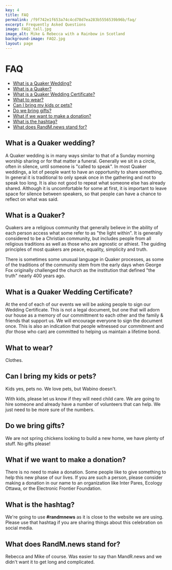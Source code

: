 ```yaml
---
key: 4
title: FAQ
permalink: /f9f742e1f653a74c4cd78d7ea283b5556539b96b/faq/
excerpt: Frequently Asked Questions
image: FAQ2_tall.jpg
image_alt: Mike & Rebecca with a Rainbow in Scotland
background-image: FAQ2.jpg
layout: page
---
```



# FAQ

- [What is a Quaker Wedding?](#what-is-a-quaker-wedding)
- [What is a Quaker?](#what-is-a-quaker)
- [What is a Quaker Wedding Certificate?](#what-is-a-quaker-wedding-certificate)
- [What to wear?](#what-to-wear)
- [Can I bring my kids or pets?](#can-i-bring-my-kids-or-pets)
- [Do we bring gifts?](#do-we-bring-gifts)
- [What if we want to make a donation?](#what-if-we-want-to-make-a-donation)
- [What is the hashtag?](#what-is-the-hashtag)
- [What does RandM.news stand for?](#what-does-randmnews-stand-for)

## What is a Quaker wedding?

A Quaker wedding is in many ways similar to that of a Sunday morning worship sharing or for that matter a funeral. Generally we sit in a circle, often in silence, until someone is "called to speak". In most Quaker weddings, a lot of people want to have an opportunity to share something. In general it is traditional to only speak once in the gathering and not to speak too long. It is also not good to repeat what someone else has already shared. Although it is uncomfortable for some at first, it is important to leave space for silence between speakers, so that people can have a chance to reflect on what was said. 

## What is a Quaker?

Quakers are a religious community that generally believe in the ability of each person access what some refer to as "the light within". It is generally considered to be a Christian community, but includes people from all religious traditions as well as those who are agnostic or athiest. The guiding principles of most quakers are peace, equality, simplicity and truth. 

There is sometimes some unusual language in Quaker processes, as some of the traditions of the community stem from the early days when George Fox originally challenged the church as the institution that defined "the truth" nearly 400 years ago.

## What is a Quaker Wedding Certificate?

At the end of each of our events we will be asking people to sign our Wedding Certificate. This is not a legal document, but one that will adorn our house as a memory of our committment to each other and the family & friends that support us. We will encourage everyone to sign the document once. This is also an indication that people witnessed our commitment and (for those who can) are committed to helping us maintain a lifetime bond. 

## What to wear?

Clothes.

## Can I bring my kids or pets?

Kids yes, pets no. We love pets, but Wabino doesn't. 

With kids, please let us know if they will need child care.  We are going to hire someone and already have a number of volunteers that can help. We just need to be more sure of the numbers.

## Do we bring gifts?

We are not spring chickens looking to build a new home, we have plenty of stuff. No gifts please! 

## What if we want to make a donation?

There is no need to make a donation.  Some people like to give something to help this new phase of our lives.  If you are such a person, please consider making a donation in our name to an organization like Inter Pares, Ecology Ottawa, or the Electronic Frontier Foundation.

## What is the hashtag?

We're going to use **#randmnews** as it is close to the website we are using.  Please use that hashtag if you are sharing things about this celebration on social media.

## What does RandM.news stand for?

Rebecca and Mike of course. Was easier to say than MandR.news and we didn't want it to get long and complicated.
